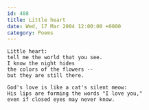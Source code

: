 ```yaml
---
id: 488
title: Little heart
date: Wed, 17 Mar 2004 12:00:00 +0000
category: Poems
---
```


    Little heart:  
    tell me the world that you see.  
    I know the night hides  
    the colors of the flowers --  
    but they are still there.

    God's love is like a cat's silent meow:  
    His lips are forming the words "I love you,"  
    even if closed eyes may never know.


